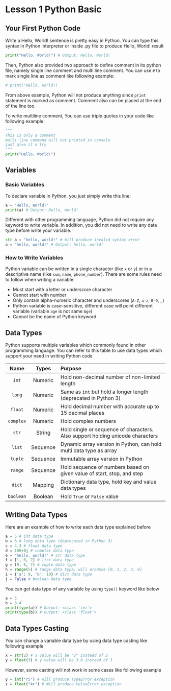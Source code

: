 # Lesson 1 Python Basic

## Your First Python Code

Write a Hello, World! sentence is pretty easy in Python. You can type this syntax in Python interpreter or inside .py file to produce Hello, World! result

```python
print("Hello, World!") # Output: Hello, World!
```

Then, Python also provided two approach to define comment in its python file, namely single line comment and multi line comment. You can use `#` to mark single line as comment like following example:

```python
# print("Hello, World!)
```

From above example, Python will not produce anything since `print` statement is marked as comment. Comment also can be placed at the end of the line too.

To write multiline comment, You can use triple quotes in your code like following example:

```python
"""
This is only a comment
multi line command will not printed in console
just give it a try
"""
print("Hello, World!")
```

## Variables

### Basic Variables

To declare variable in Python, you just simply write this line:

```python
a = "Hello, World!"
print(a) # Output: Hello, World!
```

Different with other programming language, Python did not require any keyword to write variable. In addition, you did not need to write any data type before write your variable.

```python
str a = "hello, world!" # Will produce invalid syntax error
a = "hello, world!" # Output: hello, world!
```

### How to Write Variables

Python variable can be written in a single character (like `x` or `y`) or in a descriptive name (like `sum`, `name`, `phone_number`). There are some rules need to follow when writing a variable:

- Must start with a letter or underscore character
- Cannot start with number
- Only contain alpha-numeric character and underscores (`A-Z`, `a-z`, `0-9`, `_`)
- Python variable is case-sensitive, different case will point different variable (variable `age` is not same `Age`)
- Cannot be the name of Python keyword

## Data Types

Python supports multiple variables which commonly found in other programming language. You can refer to this table to use data types which support your need in writing Python code

| **Name** | **Types** | **Purpose** |
|:---------:|:--------:|:------------|
| `int` | Numeric | Hold non-decimal number of non-limited length |
| `long` | Numeric | Same as `int` but hold a longer length (deprecated in Python 3) |
| `float` | Numeric | Hold decimal number with accurate up to 15 decimal places |
| `complex` | Numeric | Hold complex numbers |
| `str` | String | Hold single or sequence of characters. Also support holding unicode characters |
| `list` | Sequence | Dynamic array version in Python, can hold multi data type as array |
| `tuple` | Sequence | Immutable array version in Python |
| `range` | Sequence | Hold sequence of numbers based on given value of start, stop, and step |
| `dict` | Mapping | Dictionary data type, hold key and value data types |
| `boolean` | Boolean | Hold `True` or `False` value |

## Writing Data Types

Here are an example of how to write each data type explained before

```python
a = 5 # int data type
b = 6 # long data type (deprecated in Python 3)
c = 4.3 # float data type
d = 100+3j # complex data type
e = "hello, world!" # str data type
f = [1, 0, 2] # list data type
g = (9, 8, 7) # tuple data type
h = range(5) # range data type, will produce [0, 1, 2, 3, 4]
i = {'a': 9, 'b': 10} # dict data type
j = False # boolean data type
```

You can get data type of any variable by using `type()` keyword like below

```python
a = 5
b = 3.4
print(type(a)) # Output: <class 'int'>
print(type(b)) # Output: <class 'float'>
```

## Data Types Casting

You can change a variable data type by using data type casting like following example

```python
x = str(2) # x value will be "2" instead of 2
y = float(3) # y value will be 3.0 instead of 3
```

However, some casting will not work in some cases like following example

```python
y = int("r5") # Will produce TypeError exception
z = float("4r") # Will produce ValueError exception
```
